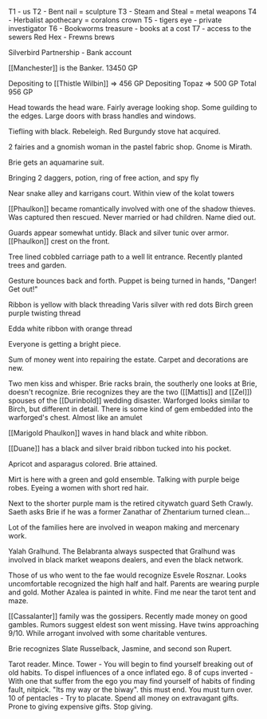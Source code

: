 T1 - us
T2 - Bent nail = sculpture
T3  - Steam and Steal = metal weapons
T4 - Herbalist apothecary = coralons crown
T5 - tigers eye - private investigator
T6 - Bookworms treasure - books at a cost
T7 - access to the sewers
Red Hex - Frewns brews

Silverbird Partnership - Bank account

[[Manchester]] is the Banker.
13450 GP

Depositing to [[Thistle Wilbin]] => 456 GP
Depositing Topaz => 500 GP
Total 956 GP

Head towards the head ware.  Fairly average looking shop.  Some guilding to the edges.  Large doors with brass handles and windows.

Tiefling with black. Rebeleigh. Red Burgundy stove hat acquired. 

2 fairies and a gnomish woman in the pastel fabric shop.  Gnome is Mirath.

Brie gets an aquamarine suit. 

Bringing 2 daggers, potion, ring of free action, and spy fly

Near snake alley and karrigans court.  Within view of the  kolat towers

[[Phaulkon]] became romantically involved with one of the shadow thieves. Was captured then rescued. Never married or had children.  Name died out.

Guards appear somewhat untidy.  Black and silver tunic over armor. [[Phaulkon]] crest on the front.

Tree lined cobbled carriage path to a well lit entrance.  Recently planted trees and garden.

Gesture bounces back and forth. Puppet is being turned in hands, "Danger! Get out!"

Ribbon is yellow with black threading 
Varis silver with red dots
Birch green purple twisting thread

Edda white ribbon with orange thread

Everyone is getting a bright piece.

Sum of money went into repairing the estate.  Carpet and decorations are new.

Two men kiss and whisper. Brie racks brain, the southerly one looks at Brie, doesn't recognize.  Brie recognizes they are the two ([[Mattis]] and [[Zel]]) spouses of the [[Durinbold]] wedding disaster.  Warforged looks similar to Birch, but different in detail.  There is some kind of gem embedded into the warforged's chest. Almost like an amulet

[[Marigold Phaulkon]] waves in hand black and white ribbon. 

[[Duane]] has a black and silver braid ribbon tucked into his pocket.


Apricot and asparagus colored. Brie attained.

Mirt is here with a green and gold ensemble.  Talking with purple beige robes.  Eyeing a women with short red hair. 

Next to the shorter purple mam is the retired citywatch guard Seth Crawly. Saeth asks Brie if he was a former Zanathar of Zhentarium turned clean...

Lot of the families here are involved in weapon making and mercenary work.

Yalah Gralhund.  The Belabranta always suspected that Gralhund was involved in black market weapons dealers, and even the black network.

Those of us who went to the fae would recognize Esvele Rosznar.  Looks uncomfortable recognized the high half and half. Parents are wearing purple and gold.  Mother Azalea is painted in white. Find me near the tarot tent and maze.

[[Cassalanter]] family was the gossipers. Recently made money on good gambles. Rumors suggest eldest son went missing.  Have twins approaching 9/10.  While arrogant involved with some charitable ventures.

Brie recognizes Slate Russelback, Jasmine, and second son Rupert.  

Tarot reader. Mince. 
Tower - You will begin to find yourself breaking out of old habits.  To dispel influences of a once inflated ego.
8 of cups inverted - With one that suffer from the ego you may find yourself of habits of finding fault, nitpick.  "Its my way or the biway".  this must end. You must turn over.
10 of pentacles - Try to placate. Spend all money on extravagant gifts. Prone to giving expensive gifts.  Stop giving.

